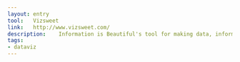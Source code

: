 ```yaml
---
layout: entry
tool:	Vizsweet
link:	http://www.vizsweet.com/
description:	Information is Beautiful's tool for making data, information and ideas beautiful
tags:
- dataviz
---
```

